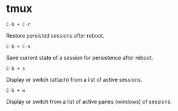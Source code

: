# tmux

```
C-b + C-r
```
Restore persisted sessions after reboot.


```
C-b + C-s
```
Save current state of a session for persistence after reboot.

```
C-b + s
```
Display or switch (attach) from a list of active sessions.

```
C-b + w
```
Display or switch from a list of active panes (windows) of sessions.
